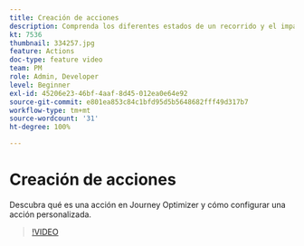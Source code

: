 ```yaml
---
title: Creación de acciones
description: Comprenda los diferentes estados de un recorrido y el impacto de la publicación.
kt: 7536
thumbnail: 334257.jpg
feature: Actions
doc-type: feature video
team: PM
role: Admin, Developer
level: Beginner
exl-id: 45206e23-46bf-4aaf-8d45-012ea0e64e92
source-git-commit: e801ea853c84c1bfd95d5b5648682fff49d317b7
workflow-type: tm+mt
source-wordcount: '31'
ht-degree: 100%

---
```


# Creación de acciones

Descubra qué es una acción en Journey Optimizer y cómo configurar una acción personalizada.

>[!VIDEO](https://video.tv.adobe.com/v/334257?quality=12&learn=on)
